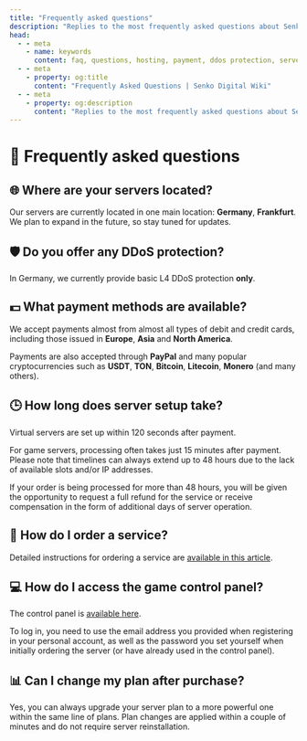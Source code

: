 ```yaml
---
title: "Frequently asked questions"
description: "Replies to the most frequently asked questions about Senko Digital. Information about various plans, payment methods, DDoS protection and more."
head:
  - - meta
    - name: keywords
      content: faq, questions, hosting, payment, ddos protection, server installation, technical support, game hosting, minecraft server, garrys mod server
  - - meta
    - property: og:title 
      content: "Frequently Asked Questions | Senko Digital Wiki"
  - - meta
    - property: og:description
      content: "Replies to the most frequently asked questions about Senko Digital. Information about various plans, payment methods, DDoS protection and more."
---
```


# 🤔 Frequently asked questions

## 🌐 Where are your servers located?

Our servers are currently located in one main location: **Germany**, **Frankfurt**. We plan to expand in the future, so stay tuned for updates.

## 🛡️ Do you offer any DDoS protection?

In Germany, we currently provide basic L4 DDoS protection **only**.

## 💵 What payment methods are available?

We accept payments almost from almost all types of debit and credit cards, including those issued in **Europe**, **Asia** and **North America**.

Payments are also accepted through **PayPal** and many popular cryptocurrencies such as **USDT**, **TON**, **Bitcoin**, **Litecoin**, **Monero** (and many others).

## 🕒 How long does server setup take?

Virtual servers are set up within 120 seconds after payment.

For game servers, processing often takes just 15 minutes after payment.
Please note that timelines can always extend up to 48 hours due to the lack of available slots and/or IP addresses.

If your order is being processed for more than 48 hours, you will be given the opportunity to request a full refund for the service or receive compensation in the form of additional days of server operation.

## 🛒 How do I order a service?

Detailed instructions for ordering a service are [available in this article](/personal-area/vps-order).

## 💻 How do I access the game control panel?

The control panel is [available here](https://panel.senko.digital/auth/login).

To log in, you need to use the email address you provided when registering in your personal account, as well as the password you set yourself when initially ordering the server (or have already used in the control panel).

## 📊 Can I change my plan after purchase?

Yes, you can always upgrade your server plan to a more powerful one within the same line of plans. Plan changes are applied within a couple of minutes and do not require server reinstallation.
